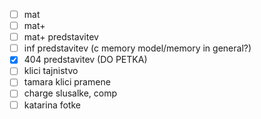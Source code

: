 
- [ ] mat
- [ ] mat+
- [ ] mat+ predstavitev
- [ ] inf predstavitev (c memory model/memory in general?)
- [x] 404 predstavitev (DO PETKA)
- [ ] klici tajnistvo
- [ ] tamara klici pramene
- [ ] charge slusalke, comp
- [ ] katarina fotke
